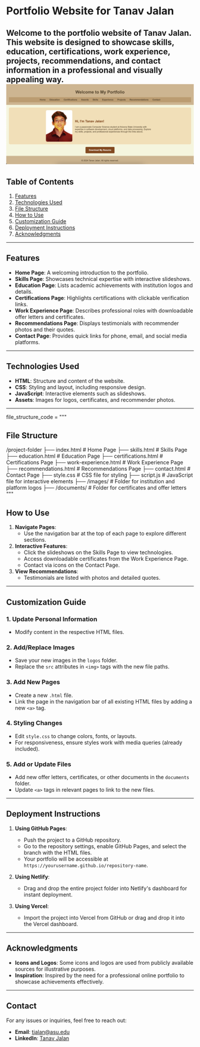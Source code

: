 # Portfolio Website for Tanav Jalan

Welcome to the portfolio website of **Tanav Jalan**. This website is designed to showcase skills, education, certifications, work experience, projects, recommendations, and contact information in a professional and visually appealing way.
![Screenshot of Portfolio Website](images/portfolio-main.png)
---

## Table of Contents
1. [Features](#features)
2. [Technologies Used](#technologies-used)
3. [File Structure](#file-structure)
4. [How to Use](#how-to-use)
5. [Customization Guide](#customization-guide)
6. [Deployment Instructions](#deployment-instructions)
7. [Acknowledgments](#acknowledgments)

---

## Features
- **Home Page**: A welcoming introduction to the portfolio.
- **Skills Page**: Showcases technical expertise with interactive slideshows.
- **Education Page**: Lists academic achievements with institution logos and details.
- **Certifications Page**: Highlights certifications with clickable verification links.
- **Work Experience Page**: Describes professional roles with downloadable offer letters and certificates.
- **Recommendations Page**: Displays testimonials with recommender photos and their quotes.
- **Contact Page**: Provides quick links for phone, email, and social media platforms.

---

## Technologies Used
- **HTML**: Structure and content of the website.
- **CSS**: Styling and layout, including responsive design.
- **JavaScript**: Interactive elements such as slideshows.
- **Assets**: Images for logos, certificates, and recommender photos.

---
file_structure_code = """
## File Structure

/project-folder ├── index.html # Home Page ├── skills.html # Skills Page ├── education.html # Education Page ├── certifications.html # Certifications Page ├── work-experience.html # Work Experience Page ├── recommendations.html # Recommendations Page ├── contact.html # Contact Page ├── style.css # CSS file for styling ├── script.js # JavaScript file for interactive elements ├── /images/ # Folder for institution and platform logos ├── /documents/ # Folder for certificates and offer letters
"""

## How to Use
1. **Navigate Pages**:
   - Use the navigation bar at the top of each page to explore different sections.
2. **Interactive Features**:
   - Click the slideshows on the Skills Page to view technologies.
   - Access downloadable certificates from the Work Experience Page.
   - Contact via icons on the Contact Page.
3. **View Recommendations**:
   - Testimonials are listed with photos and detailed quotes.

---

## Customization Guide
### 1. **Update Personal Information**
- Modify content in the respective HTML files.

### 2. **Add/Replace Images**
- Save your new images in the `logos` folder.
- Replace the `src` attributes in `<img>` tags with the new file paths.

### 3. **Add New Pages**
- Create a new `.html` file.
- Link the page in the navigation bar of all existing HTML files by adding a new `<a>` tag.

### 4. **Styling Changes**
- Edit `style.css` to change colors, fonts, or layouts.
- For responsiveness, ensure styles work with media queries (already included).

### 5. **Add or Update Files**
- Add new offer letters, certificates, or other documents in the `documents` folder.
- Update `<a>` tags in relevant pages to link to the new files.

---

## Deployment Instructions
1. **Using GitHub Pages**:
   - Push the project to a GitHub repository.
   - Go to the repository settings, enable GitHub Pages, and select the branch with the HTML files.
   - Your portfolio will be accessible at `https://yourusername.github.io/repository-name`.

2. **Using Netlify**:
   - Drag and drop the entire project folder into Netlify's dashboard for instant deployment.

3. **Using Vercel**:
   - Import the project into Vercel from GitHub or drag and drop it into the Vercel dashboard.

---

## Acknowledgments
- **Icons and Logos**: Some icons and logos are used from publicly available sources for illustrative purposes.
- **Inspiration**: Inspired by the need for a professional online portfolio to showcase achievements effectively.

---

## Contact
For any issues or inquiries, feel free to reach out:
- **Email**: tjalan@asu.edu
- **LinkedIn**: [Tanav Jalan](https://www.linkedin.com/in/tanav-jalan/)
